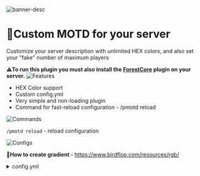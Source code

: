 ![banner-desc](https://cdn.modrinth.com/data/cached_images/71d5a066be2a8f62309aae9207da1918f5d3fe64_0.webp)
# 📃Custom MOTD for your server
Customize your server description with unlimited HEX colors, and also set your "fake" number of maximum players

**⚠️To run this plugin you must also install the [ForestCore](https://modrinth.com/plugin/forestcore) plugin on your server.**
![Features](https://cdn.modrinth.com/data/cached_images/92674a596935edd1f9c8bf760f86ada63218808a_0.webp)
- HEX Color support
- Custom config.yml
- Very simple and non-loading plugin
- Command for fast-reload configuration - /pmotd reload

![Commands](https://cdn.modrinth.com/data/cached_images/4d90316311426fc113e29fe0b79fee15bdeab81d_0.webp)

`/pmotd reload` - reload configuration

![Configs](https://cdn.modrinth.com/data/cached_images/0e885429a526b89978efec600f3373a142e740cf_0.webp)

**🌈How to create gradient -** https://www.birdflop.com/resources/rgb/

<details>
<summary>config.yml</summary>

```yaml
# PixelMOTD Configuration
# by camper_crafting

# Enable/disable features
features:
  custom-motd: true
  fake-max-players: true

# MOTD settings
motd:
  # You can use HEX colors with #RRGGBB format
  # Example: "&#FF0000Red Text"
  line1: '&#F2C6DEP&#EFC7E0i&#ECC8E3x&#E9C9E5e&#E7CAE7l&#E4CAE9M&#E1CBECO&#DECCEET&#DBCDF0D
    &7| &#5CFAF3Y&#5DEAF4o&#5DDBF5u &#5FBCF6c&#5FACF7a&#609CF8n &#617DF9c&#626DFAo&#625EFBn&#634EFBf&#643FFCi&#642FFDg&#651FFEu&#6510FEr&#6600FFe'
  line2: '&#5CFAF3M&#5DEBF4O&#5DDDF4T&#5ECEF5D &#5FB0F7i&#60A2F7n &#6184F9c&#6176F9o&#6267FAn&#6258FBf&#634AFBi&#643BFCg&#642CFD.&#651DFEy&#650FFEm&#6600FFl'

# Fake max players settings
fake-max-players:
  enabled: true
  # This will only change the displayed number, not the actual server capacity
  max-players: 77
```


</details>

